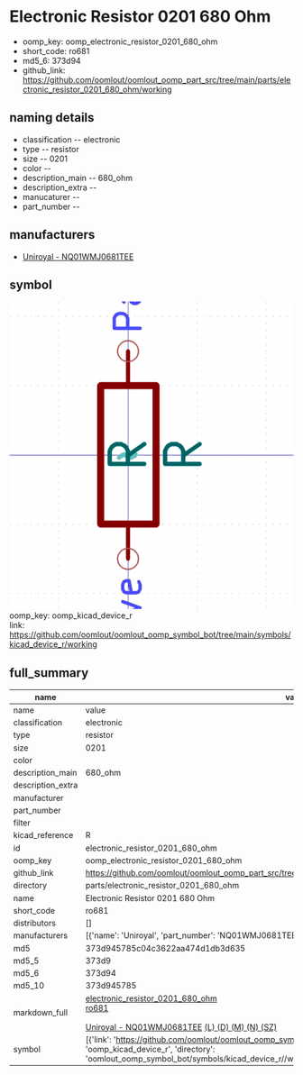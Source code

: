 # Electronic Resistor 0201 680 Ohm

  
* oomp_key: oomp_electronic_resistor_0201_680_ohm 
* short_code: ro681
* md5_6: 373d94  
* github_link: https://github.com/oomlout/oomlout_oomp_part_src/tree/main/parts/electronic_resistor_0201_680_ohm/working  
## naming details
* classification -- electronic
* type -- resistor
* size -- 0201
* color -- 
* description_main -- 680_ohm
* description_extra -- 
* manucaturer -- 
* part_number -- 


## manufacturers
* [Uniroyal - NQ01WMJ0681TEE]()  

## symbol

![](symbol/0/working/working_600.png)  
oomp_key: oomp_kicad_device_r  
link: https://github.com/oomlout/oomlout_oomp_symbol_bot/tree/main/symbols/kicad_device_r/working  


## full_summary
| name | value | 
| --- | --- | 
| name | value | 
| classification | electronic | 
| type | resistor | 
| size | 0201 | 
| color |  | 
| description_main | 680_ohm | 
| description_extra |  | 
| manufacturer |  | 
| part_number |  | 
| filter |  | 
| kicad_reference | R | 
| id | electronic_resistor_0201_680_ohm | 
| oomp_key | oomp_electronic_resistor_0201_680_ohm | 
| github_link | https://github.com/oomlout/oomlout_oomp_part_src/tree/main/parts/electronic_resistor_0201_680_ohm/working | 
| directory | parts/electronic_resistor_0201_680_ohm | 
| name | Electronic Resistor 0201 680 Ohm | 
| short_code | ro681 | 
| distributors | [] | 
| manufacturers | [{'name': 'Uniroyal', 'part_number': 'NQ01WMJ0681TEE', 'link': '', 'id': 'manufacturer_uniroyal'}] | 
| md5 | 373d945785c04c3622aa474d1db3d635 | 
| md5_5 | 373d9 | 
| md5_6 | 373d94 | 
| md5_10 | 373d945785 | 
| markdown_full | [electronic_resistor_0201_680_ohm](https://github.com/oomlout/oomlout_oomp_part_src/tree/main/parts/electronic_resistor_0201_680_ohm/working)<br>[ro681](https://github.com/oomlout/oomlout_oomp_part_src/tree/main/parts/electronic_resistor_0201_680_ohm/working)<br><br>[Uniroyal - NQ01WMJ0681TEE]() [(L)  ](https://www.lcsc.com/search?q=NQ01WMJ0681TEE)[(D)  ](https://www.digikey.com/en/products?,keywords=NQ01WMJ0681TEE)[(M)  ](https://www.mouser.com/Search/Refine?Keyword=NQ01WMJ0681TEE)[(N)  ](https://www.newark.com/search?st=NQ01WMJ0681TEE)[(SZ)  ](https://so.szlcsc.com/global.html?k=NQ01WMJ0681TEE)<br> | 
| symbol | [{'link': 'https://github.com/oomlout/oomlout_oomp_symbol_bot/tree/main/symbols/kicad_device_r', 'oomp_key': 'oomp_kicad_device_r', 'directory': 'oomlout_oomp_symbol_bot/symbols/kicad_device_r//working/working.kicad_sym'}] | 
